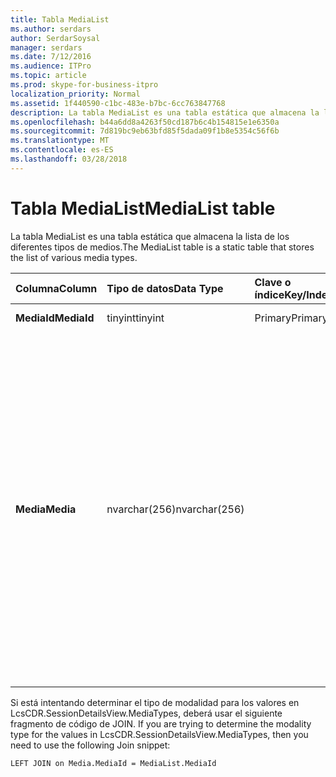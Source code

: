```yaml
---
title: Tabla MediaList
ms.author: serdars
author: SerdarSoysal
manager: serdars
ms.date: 7/12/2016
ms.audience: ITPro
ms.topic: article
ms.prod: skype-for-business-itpro
localization_priority: Normal
ms.assetid: 1f440590-c1bc-483e-b7bc-6cc763847768
description: La tabla MediaList es una tabla estática que almacena la lista de los diferentes tipos de medios.
ms.openlocfilehash: b44a6dd8a4263f50cd187b6c4b154815e1e6350a
ms.sourcegitcommit: 7d819bc9eb63bfd85f5dada09f1b8e5354c56f6b
ms.translationtype: MT
ms.contentlocale: es-ES
ms.lasthandoff: 03/28/2018
---
```

# <a name="medialist-table"></a><span data-ttu-id="d9bdc-103">Tabla MediaList</span><span class="sxs-lookup"><span data-stu-id="d9bdc-103">MediaList table</span></span>
 
<span data-ttu-id="d9bdc-104">La tabla MediaList es una tabla estática que almacena la lista de los diferentes tipos de medios.</span><span class="sxs-lookup"><span data-stu-id="d9bdc-104">The MediaList table is a static table that stores the list of various media types.</span></span>
  
|<span data-ttu-id="d9bdc-105">**Columna**</span><span class="sxs-lookup"><span data-stu-id="d9bdc-105">**Column**</span></span>|<span data-ttu-id="d9bdc-106">**Tipo de datos**</span><span class="sxs-lookup"><span data-stu-id="d9bdc-106">**Data Type**</span></span>|<span data-ttu-id="d9bdc-107">**Clave o índice**</span><span class="sxs-lookup"><span data-stu-id="d9bdc-107">**Key/Index**</span></span>|<span data-ttu-id="d9bdc-108">**Detalles**</span><span class="sxs-lookup"><span data-stu-id="d9bdc-108">**Details**</span></span>|
|:-----|:-----|:-----|:-----|
|<span data-ttu-id="d9bdc-109">**MediaId**</span><span class="sxs-lookup"><span data-stu-id="d9bdc-109">**MediaId**</span></span> <br/> |<span data-ttu-id="d9bdc-110">tinyint</span><span class="sxs-lookup"><span data-stu-id="d9bdc-110">tinyint</span></span>  <br/> |<span data-ttu-id="d9bdc-111">Primary</span><span class="sxs-lookup"><span data-stu-id="d9bdc-111">Primary</span></span>  <br/> |<span data-ttu-id="d9bdc-112">Valores: 1-7</span><span class="sxs-lookup"><span data-stu-id="d9bdc-112">Values: 1-7</span></span>  <br/> |
|<span data-ttu-id="d9bdc-113">**Media**</span><span class="sxs-lookup"><span data-stu-id="d9bdc-113">**Media**</span></span> <br/> |<span data-ttu-id="d9bdc-114">nvarchar(256)</span><span class="sxs-lookup"><span data-stu-id="d9bdc-114">nvarchar(256)</span></span>  <br/> || <span data-ttu-id="d9bdc-115">Asignación estática de los valores de MediaID y Media:</span><span class="sxs-lookup"><span data-stu-id="d9bdc-115">Static mapping of MediaID and Media values:</span></span> <br/>  <span data-ttu-id="d9bdc-116">1 – MI</span><span class="sxs-lookup"><span data-stu-id="d9bdc-116">1 -- IM</span></span> <br/>  <span data-ttu-id="d9bdc-117">-2 transferencia de archivos</span><span class="sxs-lookup"><span data-stu-id="d9bdc-117">2 - File Transfer</span></span> <br/>  <span data-ttu-id="d9bdc-118">3 - asistencia remoto</span><span class="sxs-lookup"><span data-stu-id="d9bdc-118">3 - Remote Assistance</span></span> <br/>  <span data-ttu-id="d9bdc-119">4 - aplicaciones compartidas</span><span class="sxs-lookup"><span data-stu-id="d9bdc-119">4 - Application Sharing</span></span> <br/>  <span data-ttu-id="d9bdc-120">5 – Audio</span><span class="sxs-lookup"><span data-stu-id="d9bdc-120">5 -- Audio</span></span> <br/>  <span data-ttu-id="d9bdc-121">6 – Vídeo</span><span class="sxs-lookup"><span data-stu-id="d9bdc-121">6 -- Video</span></span> <br/>  <span data-ttu-id="d9bdc-122">7 - app Invite</span><span class="sxs-lookup"><span data-stu-id="d9bdc-122">7 - App Invite</span></span> <br/> |
   
<span data-ttu-id="d9bdc-123">Si está intentando determinar el tipo de modalidad para los valores en LcsCDR.SessionDetailsView.MediaTypes, deberá usar el siguiente fragmento de código de JOIN. </span><span class="sxs-lookup"><span data-stu-id="d9bdc-123">If you are trying to determine the modality type for the values in LcsCDR.SessionDetailsView.MediaTypes, then you need to use the following Join snippet:</span></span> 
  
```
LEFT JOIN on Media.MediaId = MediaList.MediaId
```


